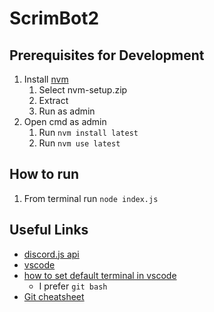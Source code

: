
# ScrimBot2


## Prerequisites for Development
1. Install [nvm](https://github.com/coreybutler/nvm-windows/releases/tag/1.1.8)
    1. Select nvm-setup.zip
    2. Extract
    3. Run as admin
2. Open cmd as admin
    1. Run `nvm install latest`
    2. Run `nvm use latest`

## How to run
1. From terminal run `node index.js`

## Useful Links
* [discord.js api](https://discordjs.guide/#before-you-begin)
* [vscode](https://code.visualstudio.com/)
* [how to set default terminal in vscode](https://code.visualstudio.com/docs/editor/integrated-terminal#_terminal-profiles)
    * I prefer `git bash`
* [Git cheatsheet](https://www.atlassian.com/git/tutorials/atlassian-git-cheatsheet)